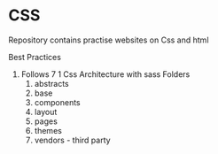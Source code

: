# CSS
Repository contains practise websites on Css and html

Best Practices
1. Follows 7 1 Css Architecture with sass
    Folders
    1. abstracts
    2. base
    3. components
    4. layout
    5. pages
    6. themes
    7. vendors - third party 